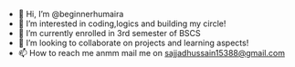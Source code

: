 - 👋 Hi, I’m @beginnerhumaira
- 👀 I’m interested in coding,logics and building my circle!
- 🌱 I’m currently enrolled in 3rd semester of BSCS
- 💞️ I’m looking to collaborate on projects and learning aspects!
- 📫 How to reach me anmm mail me on sajjadhussain15388@gmail.com

<!---
beginnerhumaira/beginnerhumaira is a ✨ special ✨ repository because its `README.md` (this file) appears on your GitHub profile.
You can click the Preview link to take a look at your changes.
--->
